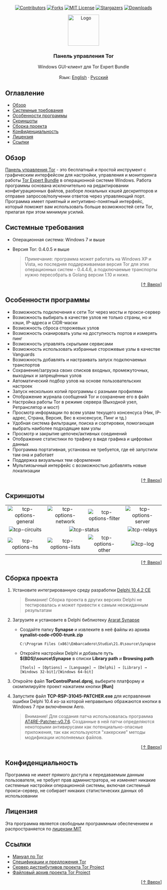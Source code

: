 <a name="readme-top"></a>
<div align="center">

[![Contributors](https://img.shields.io/github/contributors/abysshint/tor-control-panel.svg?style=for-the-badge)](https://github.com/abysshint/tor-control-panel/graphs/contributors)
[![Forks](https://img.shields.io/github/forks/abysshint/tor-control-panel.svg?style=for-the-badge)](https://github.com/abysshint/tor-control-panel/network/members)
[![MIT License](https://img.shields.io/github/license/abysshint/tor-control-panel.svg?style=for-the-badge)](https://github.com/abysshint/tor-control-panel/blob/main/LICENSE)
[![Stargazers](https://img.shields.io/github/stars/abysshint/tor-control-panel.svg?style=for-the-badge)](https://github.com/abysshint/tor-control-panel/stargazers)
[![Downloads](https://img.shields.io/github/downloads/abysshint/tor-control-panel/total.svg?style=for-the-badge)](https://github.com/abysshint/tor-control-panel/releases)

</div>

<div align="center">
  <a href="https://github.com/abysshint/tor-control-panel"><img src="https://raw.githubusercontent.com/abysshint/tor-control-panel/main/images/common/tcp-logo.png" alt="Logo" width="100" height="100"></a>
  <h3 align="center">Панель управления Tor</h3>
  <p align="center">
    Windows GUI-клиент для Tor Expert Bundle
    <br />
    <br />
    Язык: 
	  <a href="https://github.com/abysshint/tor-control-panel#readme-top">English</a> · 
      <a href="https://github.com/abysshint/tor-control-panel/blob/main/README.ru.md#readme-top">Русский</a>
  </p>
</div>

## Оглавление

* [Обзор](#обзор)
* [Системные требования](#системные-требования)
* [Особенности программы](#особенности-программы)
* [Скриншоты](#скриншоты)
* [Сборка проекта](#сборка-проекта)
* [Конфиденциальность](#конфиденциальность)
* [Лицензия](#лицензия)
* [Ссылки](#ссылки)

## Обзор
<u>Панель управления Tor</u> - это бесплатный и простой инструмент с графическим интерфейсом для настройки, управления и мониторинга работы [Tor Expert Bundle](https://www.torproject.org/download/tor/) в операционной системе Windows. Работа программы основана исключительно на редактировании конфигурационных файлов, разборе локальных кэшей дескрипторов и отправке запросов/получении ответов через управляющий порт. Программа имеет приятный и интуитивно-понятный интерфейс, который поможет вам использовать больше возможностей сети Tor, прилагая при этом минимум усилий.

## Системные требования
* Операционная система: Windows 7 и выше
* Версия Tor: 0.4.0.5 и выше

    > Примечание: программа может работать на Windows XP и Vista, но последняя поддерживаемая версия Tor для этих операционных систем - 0.4.4.6, а подключаемые транспорты нужно пересобрать в Gоlang версии 1.10 и ниже.
<p align="right">[<a href="#readme-top">↑ Вверх</a>]</p>

## Особенности программы
* Возможность подключения к сети Tor через мосты и прокси-сервер
* Возможность выбирать в качестве узлов не только страны, но и хэши, IP-адреса и CIDR-маски
* Возможность сброса сторожевых узлов
* Возможность сканировать узлы на доступность портов и измерять пинг
* Возможность управлять скрытыми сервисами
* Возможность использовать избранные сторожевые узлы в качестве Vanguards
* Возможность добавлять и настраивать запуск подключаемых транспортов
* Сохранение/загрузка своих списков входных, промежуточных, выходных и запрещённых узлов
* Автоматический подбор узлов на основе пользовательских настроек
* Запуск нескольких копий программы с разными профилями
* Отображение журнала сообщений Tor и сохранение его в файл
* Настройка работы Tor в режиме сервера (Выходной узел, Ретранслятор и мост)
* Просмотр информации по всем узлам текущего консенсуса (Ник, IP-адрес, Страна, Версия, Вес в консенсусе, Пинг и тд.)
* Удобная система фильтрации, поиска и сортировки, помогающая выбрать наиболее подходящие вам узлы
* Просмотр и закрытие цепочек/активных соединений
* Отображение статистики по трафику в виде графика и цифровых данных
* Программа портативная, установка не требуется, где её запустили там она и работает
* Поддержка визуальных тем оформления
* Мультиязычный интерфейс с возможностью добавлять новые локализации
<p align="right">[<a href="#readme-top">↑ Вверх</a>]</p>

## Скриншоты
<table border="0">
  <tr align="center">
    <td><img src="https://raw.githubusercontent.com/abysshint/tor-control-panel/main/images/russian/tcp-options-general.png" alt="tcp-options-general"></td>	
    <td><img src="https://raw.githubusercontent.com/abysshint/tor-control-panel/main/images/russian/tcp-options-network.png" alt="tcp-options-network"></td>  
    <td><img src="https://raw.githubusercontent.com/abysshint/tor-control-panel/main/images/russian/tcp-options-filter.png" alt="tcp-options-filter"></td>
    <td><img src="https://raw.githubusercontent.com/abysshint/tor-control-panel/main/images/russian/tcp-options-server.png" alt="tcp-options-server"></td>	
  </tr>
  <tr align="center">
    <td><img src="https://raw.githubusercontent.com/abysshint/tor-control-panel/main/images/russian/tcp-circuits.png" alt="tcp-circuits"></td>
    <td colspan="2"><img src="https://raw.githubusercontent.com/abysshint/tor-control-panel/main/images/russian/tcp-status.png" alt="tcp-status"></td>
    <td><img src="https://raw.githubusercontent.com/abysshint/tor-control-panel/main/images/russian/tcp-relays.png" alt="tcp-relays"></td>
  </tr>
  <tr align="center">
    <td><img src="https://raw.githubusercontent.com/abysshint/tor-control-panel/main/images/russian/tcp-options-hs.png" alt="tcp-options-hs"><br /></td>
    <td><img src="https://raw.githubusercontent.com/abysshint/tor-control-panel/main/images/russian/tcp-options-lists.png" alt="tcp-options-lists"></td>
    <td><img src="https://raw.githubusercontent.com/abysshint/tor-control-panel/main/images/russian/tcp-options-other.png" alt="tcp-options-other"></td>
     <td><img src="https://raw.githubusercontent.com/abysshint/tor-control-panel/main/images/russian/tcp-log.png" alt="tcp-log"></td>	
  </tr>
</table>
<p align="right">[<a href="#readme-top">↑ Вверх</a>]</p>

## Сборка проекта
1. Установите интегрированную среду разработки [Delphi 10.4.2 CE](https://www.embarcadero.com/ru/products/delphi/starter/free-download)
    > Внимание! Сборка проекта в других версиях Delphi не тестировалась и может привести к самым неожиданным результатам
2. Загрузите и установите в Delphi библиотеку [Ararat Synapse](https://sourceforge.net/p/synalist/code/HEAD/tree/trunk/)

    * Создайте папку **Synapse** и извлеките в неё файлы из архива **synalist-code-r000-trunk.zip**
	
      `C:\Program Files (x86)\Embarcadero\Studio\21.0\source\Synapse`
	  
    * Откройте настройки Delphi и добавьте путь **$(BDS)\source\Synapse** в списки **Library path** и **Browsing path**
	
      `[Tools] → [Options] → [Language] → [Delphi] → [Library] → [Windows 32-bit]/[Windows 64-bit]`
	  
3. Откройте файл **TorControlPanel.dproj**, выберите платформу и скомпилируйте проект нажатием кнопки **[Run]**
4. Запустите файл **TCP-RSP-31045-PATCHER.exe** для исправления ошибки Delphi 10.4 из-за которой неправильно ображаются кнопки в Windows 7 при включённом Aero.
    > Внимание! Для создания патча использовалась программа [AT4RE-Patcher-v0.7.6](https://github.com/anomous/AT4RE-Patcher-Windows). Созданные в ней патчи определяются некоторыми антивирусами как потенциально-опасные приложения, так как используются "хакерские" методы модификации исполняемых файлов.
<p align="right">[<a href="#readme-top">↑ Вверх</a>]</p>

## Конфиденциальность
Программа не имеет прямого доступа к передаваемым данным пользователя, не требует прав администратора, не изменяет никакие системные настройки операционной системы, включая системный прокси-сервер, не собирает никаких статистических данных об использовании

## Лицензия
Эта программа является свободным программным обеспечением и распространяется по [лицензии MIT](https://github.com/abysshint/tor-control-panel/blob/main/LICENSE)

## Ссылки
* [Мануал по Tor](https://man.archlinux.org/man/tor.1)
* [Спецификации и предложения Tor](https://gitlab.torproject.org/tpo/core/torspec)
* [Сервер дистрибутивов проекта Tor Project](https://dist.torproject.org/)
* [Файловый архив проекта Tor Project](https://archive.torproject.org/tor-package-archive/)
<p align="right">[<a href="#readme-top">↑ Вверх</a>]</p>

